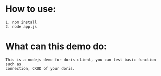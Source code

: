 <!--
Copyright (c) 2021 Beijing Dingshi Zongheng Technology Co., Ltd. All rights reserved.

Licensed to the Apache Software Foundation (ASF) under one
or more contributor license agreements.  See the NOTICE file
distributed with this work for additional information
regarding copyright ownership.  The ASF licenses this file
to you under the Apache License, Version 2.0 (the
"License"); you may not use this file except in compliance
with the License.  You may obtain a copy of the License at

  http://www.apache.org/licenses/LICENSE-2.0

Unless required by applicable law or agreed to in writing,
software distributed under the License is distributed on an
"AS IS" BASIS, WITHOUT WARRANTIES OR CONDITIONS OF ANY
KIND, either express or implied.  See the License for the
specific language governing permissions and limitations
under the License.
-->


# How to use:
	1. npm install
	2. node app.js

# What can this demo do:
	This is a nodejs demo for doris client, you can test basic function such as
	connection, CRUD of your doris.

